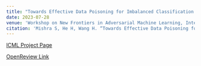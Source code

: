 ```yaml
---
title: "Towards Effective Data Poisoning for Imbalanced Classification."
date: 2023-07-28
venue: 'Workshop on New Frontiers in Adversarial Machine Learning, International Conference on Machine Learning'
citation: 'Mishra S, He H, Wang H. “Towards Effective Data Poisoning for Imbalanced Classification.” AdvML Frontiers Workshop, International Conference of Machine Learning (ICML) 2023.'
---
```


[ICML Project Page](https://icml.cc/virtual/2023/29590)


[OpenReview Link](https://openreview.net/forum?id=k7xYHWG21O)
